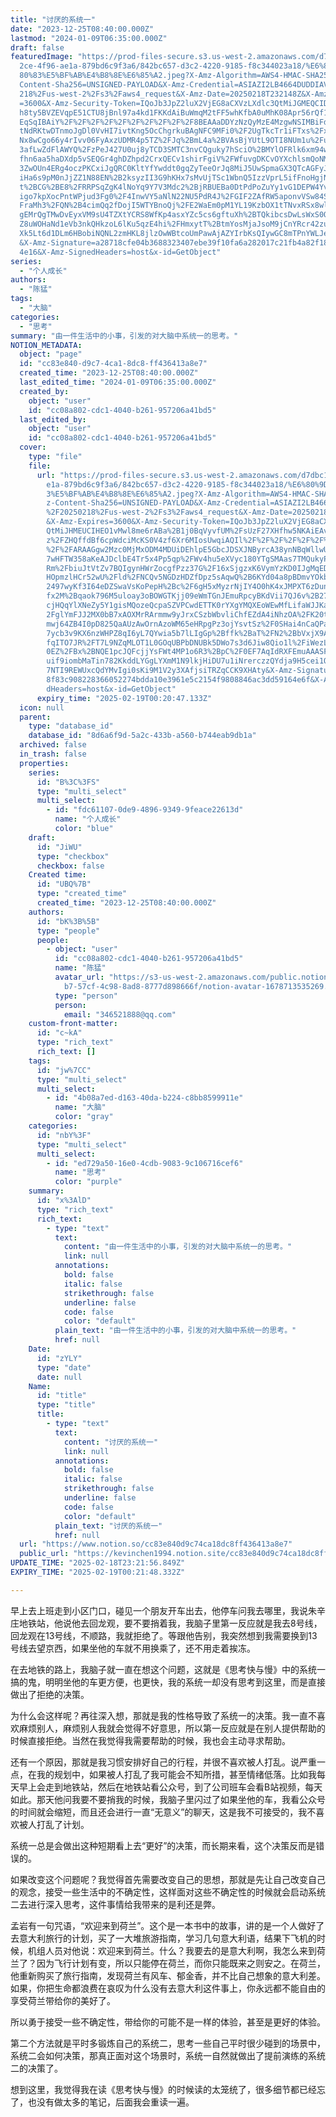 ```yaml
---
title: "讨厌的系统一"
date: "2023-12-25T08:40:00.000Z"
lastmod: "2024-01-09T06:35:00.000Z"
draft: false
featuredImage: "https://prod-files-secure.s3.us-west-2.amazonaws.com/d7dbc101-8\
  2ce-4f96-ae1a-879bd6c9f3a6/842bc657-d3c2-4220-9185-f8c344023a18/%E6%80%9D%E8%\
  80%83%E5%BF%AB%E4%B8%8E%E6%85%A2.jpeg?X-Amz-Algorithm=AWS4-HMAC-SHA256&X-Amz-\
  Content-Sha256=UNSIGNED-PAYLOAD&X-Amz-Credential=ASIAZI2LB4664DUDDIAV%2F20250\
  218%2Fus-west-2%2Fs3%2Faws4_request&X-Amz-Date=20250218T232148Z&X-Amz-Expires\
  =3600&X-Amz-Security-Token=IQoJb3JpZ2luX2VjEG8aCXVzLXdlc3QtMiJGMEQCID1MFGGmeQ\
  h8ty5BVZEVqpE51CTU8jBnl97a4kd1FKKdAiBuWmqM2tFF5whKfbA0uMhK08Apr56rQf1mogYBfjc\
  EqSqIBAiY%2F%2F%2F%2F%2F%2F%2F%2F%2F%2F8BEAAaDDYzNzQyMzE4MzgwNSIMBiFd7tidrbD9\
  tNdRKtwDTnmoJgDl0VvHI7ivtKng5OcChgrkuBAgNFC9MFi0%2F2UgTkcTr1iFTxs%2FxYhwlB0gP\
  Nx8wCgo66y4rIvv06FyAxzUDMR4p5TZ%2FJq%2BmL4a%2BVAsBjYUtL9OTI8NUm1u%2Fu5VBFAHvp\
  3afLwZdFlAWYQ%2FzPeJ427U0uj8yTCD3SMTC3nvCQguky7hSciO%2BMYlOFRlk6xm94wKT4wSUls\
  fhn6aa5haDXdp5vSEQGr4ghDZhpd2CrxQECv1shirFgiV%2FWfuvgDKCvOYXchlsmQoNMwOcBzBUh\
  3ZwOUn4ERg4oczPKCxiJgQRC0KltYfYwddt0gqZyTeeOrJq8MiJ5UwSpmaGX3QTcAGFyJNbFo5wYj\
  iHa6s9pM0nJjZZ1N88EN%2B2ksyzII3G9hKHx7sMvUjTSc1WbnQ5IzzVprL5ifFnoHgjNvQVzJkcs\
  t%2BCG%2BE8%2FRRPSqZgK4lNoYq9Y7V3Mdc2%2BjRBUEBa0DtPdPoZuYy1vG1DEPW4YvA0mKAbXA\
  igo7kpXocPntWPjud3Fg0%2F4InwVY5aNlN22NU5PdR4J%2FGIF2ZAfRW5aponvVSw84SmB4ewA%2\
  FraMh3%2FQN%2B4cimQq2fDojI5WTYBnoQj%2FE2WaEm0pM1YL19KzbOX1tTNvxRSx8wlpLUvQY6p\
  gEMrQgTMwDvEyxVM9sU4TZXtYCRS8WfKp4asxYZc5cs6gftuXh%2BTQkibcsDwLsWxS0Q9RhZZY92\
  Z8uWOHaNd1eVb3nkQHkzoL6lKu5qzE4hi%2FHmxytT%2BtmYosMjaJsoM9jCnYRcr42zuKB5tt%2F\
  Xk5Lt6d1DLm6HBobiNQNL2zmHKL8jlzOwWBtcoUmPawAjAZYIrbKsQIywGC8mTPnYWLJeFXYfu8Az\
  &X-Amz-Signature=a28718cfe04b3688323407ebe39f10fa6a282017c21fb4a82f1870c213b0\
  4e16&X-Amz-SignedHeaders=host&x-id=GetObject"
series:
  - "个人成长"
authors:
  - "陈猛"
tags:
  - "大脑"
categories:
  - "思考"
summary: "由一件生活中的小事，引发的对大脑中系统一的思考。"
NOTION_METADATA:
  object: "page"
  id: "cc83e840-d9c7-4ca1-8dc8-ff436413a8e7"
  created_time: "2023-12-25T08:40:00.000Z"
  last_edited_time: "2024-01-09T06:35:00.000Z"
  created_by:
    object: "user"
    id: "cc08a802-cdc1-4040-b261-957206a41bd5"
  last_edited_by:
    object: "user"
    id: "cc08a802-cdc1-4040-b261-957206a41bd5"
  cover:
    type: "file"
    file:
      url: "https://prod-files-secure.s3.us-west-2.amazonaws.com/d7dbc101-82ce-4f96-a\
        e1a-879bd6c9f3a6/842bc657-d3c2-4220-9185-f8c344023a18/%E6%80%9D%E8%80%8\
        3%E5%BF%AB%E4%B8%8E%E6%85%A2.jpeg?X-Amz-Algorithm=AWS4-HMAC-SHA256&X-Am\
        z-Content-Sha256=UNSIGNED-PAYLOAD&X-Amz-Credential=ASIAZI2LB4667AO73XJ6\
        %2F20250218%2Fus-west-2%2Fs3%2Faws4_request&X-Amz-Date=20250218T232047Z\
        &X-Amz-Expires=3600&X-Amz-Security-Token=IQoJb3JpZ2luX2VjEG8aCXVzLXdlc3\
        QtMiJHMEUCIHEO1vMwl8me6rABa%2B1j0BqVyvfUM%2FsUzF27XHfhw5NKAiEAvv%2FGmtn\
        z%2FZHQffdBf6cpWdciMcKS0V4zf6Xr6MIosUwqiAQIl%2F%2F%2F%2F%2F%2F%2F%2F%2F\
        %2F%2FARAAGgw2Mzc0MjMxODM4MDUiDEhlpE5GbcJDSXJNByrcA38ynNBqWllwU89ZkJBoi\
        7wHFTW358aKeAJDclbE4Tr5x4Pp5qp%2FWv4hu5eXVyc180YTgSMAas7TMQukyPmgnSY%2F\
        Rm%2FbiuJtVtZv7BQIgynHWrZocgfPzz37G%2F16xSjgzxK6VymYzKD0IJgMqEDWmnSHRu1\
        HOpmzlHCr52wU%2Fld%2FNCQv5NGDzHDZfDpz5sAqwQ%2B6KYd04a8pBDmvYOkbkFxsspqj\
        2497wyKf3I64eDZSwaVsKoPepH%2Bc%2F6gH5xMyzrNjIY4O0hK4xJMPXT6zDun331Z9jXf\
        fx2M%2Bqaok796M5uloay3oBOWGTKjj09eWmTGnJEmuRpcyBKdVii7QJ6v%2B27m%2FtoOu\
        cjHQqYlXNeZy5Y1gisMQozeQcpaSZVPCwdETTK0rYXgYMQXEoWEwMfLifaWJJKabBAcnu7%\
        2FglYmFJJ2MX0bB7xAOXMrRArmmw9yJrxCSzbWbvliChfEZdA4iNhzOA%2FK20teB8dRT26\
        mwj64ZB4I0pD825QaAUzAwOrnAzoWM65eHRpgPz3ojYsvtSz%2F0SHai4nCaQPaBlNEDLDC\
        7ycb3v9KX6nzWHPZ8qI6yL7QYwia5b7lLIgGp%2Bffk%2BaT%2FN2%2BbVxjX9Am6t%2Bl3\
        fqITO7JR%2FT7L9NZqMLOT1L0GOqUBPbDNUBk5DWo7s3d6Jiw8Qio1l%2FiWezLCCSO0w8C\
        0EZ%2FBx%2BNQE1pcJQFcjjYsFWt4MP1o6R3%2BpC%2F0EF7AqIdRXFEmuAAASF5Zx383pK\
        uif9iombMaTin782KkddLYGgLYXmM1N9lkjHiDU7u1iNrerczzQYdja9H5cei1O9EGT%2BO\
        7NTI9REWUxcQdYMvIgi0sKi9M1V2y3XAfjsiTRZqCCK9XHAty&X-Amz-Signature=fd8f4\
        8f83c908228366052274bdda10e3961e5c2154f9808846ac3dd59164e6f&X-Amz-Signe\
        dHeaders=host&x-id=GetObject"
      expiry_time: "2025-02-19T00:20:47.133Z"
  icon: null
  parent:
    type: "database_id"
    database_id: "8d6a6f9d-5a2c-433b-a560-b744eab9db1a"
  archived: false
  in_trash: false
  properties:
    series:
      id: "B%3C%3FS"
      type: "multi_select"
      multi_select:
        - id: "fdc61107-0de9-4896-9349-9feace22613d"
          name: "个人成长"
          color: "blue"
    draft:
      id: "JiWU"
      type: "checkbox"
      checkbox: false
    Created time:
      id: "UBQ%7B"
      type: "created_time"
      created_time: "2023-12-25T08:40:00.000Z"
    authors:
      id: "bK%3B%5B"
      type: "people"
      people:
        - object: "user"
          id: "cc08a802-cdc1-4040-b261-957206a41bd5"
          name: "陈猛"
          avatar_url: "https://s3-us-west-2.amazonaws.com/public.notion-static.com/775523\
            b7-57cf-4c98-8ad8-8777d898666f/notion-avatar-1678713535269.png"
          type: "person"
          person:
            email: "346521888@qq.com"
    custom-front-matter:
      id: "c~kA"
      type: "rich_text"
      rich_text: []
    tags:
      id: "jw%7CC"
      type: "multi_select"
      multi_select:
        - id: "4b08a7ed-d163-40da-b224-c8bb8599911e"
          name: "大脑"
          color: "gray"
    categories:
      id: "nbY%3F"
      type: "multi_select"
      multi_select:
        - id: "ed729a50-16e0-4cdb-9083-9c106716cef6"
          name: "思考"
          color: "purple"
    summary:
      id: "x%3AlD"
      type: "rich_text"
      rich_text:
        - type: "text"
          text:
            content: "由一件生活中的小事，引发的对大脑中系统一的思考。"
            link: null
          annotations:
            bold: false
            italic: false
            strikethrough: false
            underline: false
            code: false
            color: "default"
          plain_text: "由一件生活中的小事，引发的对大脑中系统一的思考。"
          href: null
    Date:
      id: "zYLY"
      type: "date"
      date: null
    Name:
      id: "title"
      type: "title"
      title:
        - type: "text"
          text:
            content: "讨厌的系统一"
            link: null
          annotations:
            bold: false
            italic: false
            strikethrough: false
            underline: false
            code: false
            color: "default"
          plain_text: "讨厌的系统一"
          href: null
  url: "https://www.notion.so/cc83e840d9c74ca18dc8ff436413a8e7"
  public_url: "https://kevinchen1994.notion.site/cc83e840d9c74ca18dc8ff436413a8e7"
UPDATE_TIME: "2025-02-18T23:21:56.849Z"
EXPIRY_TIME: "2025-02-19T00:21:48.332Z"

---
```

<link rel="stylesheet" href="https://cdn.jsdelivr.net/npm/katex@0.16.2/dist/katex.min.css" integrity="sha384-bYdxxUwYipFNohQlHt0bjN/LCpueqWz13HufFEV1SUatKs1cm4L6fFgCi1jT643X" crossorigin="anonymous">


早上去上班走到小区门口，碰见一个朋友开车出去，他停车问我去哪里，我说朱辛庄地铁站，他说他去回龙观，要不要捎着我，我脑子里第一反应就是我去8号线，回龙观在13号线，不顺路，我就拒绝了。等跟他告别，我突然想到我需要换到13号线去望京西，如果坐他的车就不用换乘了，还不用走着挨冻。


在去地铁的路上，我脑子就一直在想这个问题，这就是《思考快与慢》中的系统一搞的鬼，明明坐他的车更方便，也更快，我的系统一却没有思考到这里，而是直接做出了拒绝的决策。


为什么会这样呢？再往深入想，那就是我的性格导致了系统一的决策。我一直不喜欢麻烦别人，麻烦别人我就会觉得不好意思，所以第一反应就是在别人提供帮助的时候直接拒绝。当然在我觉得我需要帮助的时候，我也会主动寻求帮助。


还有一个原因，那就是我习惯安排好自己的行程，并很不喜欢被人打乱。说严重一点，在我的规划中，如果被人打乱了我可能会不知所措，甚至情绪低落。比如我每天早上会走到地铁站，然后在地铁站看公众号，到了公司班车会看B站视频，每天如此。那天他问我要不要捎我的时候，我脑子里闪过了如果坐他的车，我看公众号的时间就会缩短，而且还会进行一直“无意义”的聊天，这是我不可接受的，我不喜欢被人打乱了计划。


系统一总是会做出这种短期看上去“更好”的决策，而长期来看，这个决策反而是错误的。


如果改变这个问题呢？我觉得首先需要改变自己的思想，那就是先让自己改变自己的观念，接受一些生活中的不确定性，这样面对这些不确定性的时候就会启动系统二去进行深入思考，这件事情给我带来的是利还是弊。


孟岩有一句咒语，“欢迎来到荷兰”。这个是一本书中的故事，讲的是一个人做好了去意大利旅行的计划，买了一大堆旅游指南，学习几句意大利语，结果下飞机的时候，机组人员对他说：欢迎来到荷兰。什么？我要去的是意大利啊，我怎么来到荷兰了？因为飞行计划有变，所以只能停在荷兰，而你只能既来之则安之。在荷兰，他重新购买了旅行指南，发现荷兰有风车、郁金香，并不比自己想象的意大利差。如果，你把生命都浪费在哀叹为什么没有去意大利这件事上，你永远都不能自由的享受荷兰带给你的美好了。


所以勇于接受一些不确定性，带给你的可能不是一样的体验，甚至是更好的体验。


第二个方法就是平时多锻炼自己的系统二，思考一些自己平时很少碰到的场景中，系统二会如何决策，那真正面对这个场景时，系统一自然就做出了提前演练的系统二的决策了。


想到这里，我觉得我在读《思考快与慢》的时候读的太笼统了，很多细节都已经忘了，也没有做太多的笔记，后面我会重读一遍。

